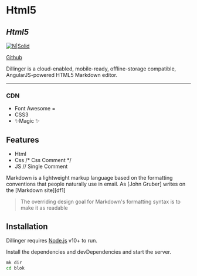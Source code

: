 # Html5
## _Html5_

[![N|Solid](https://download.logo.wine/logo/GitHub/GitHub-Logo.wine.png)](https://github.com/okankoken/html)

[Github](https://github.com/okankoken/html)

Dillinger is a cloud-enabled, mobile-ready, offline-storage compatible,
AngularJS-powered HTML5 Markdown editor.

---

### CDN

- Font Awesome = <link rel="stylesheet" href="https://cdnjs.cloudflare.com/ajax/libs/font-awesome/6.5.2/css/all.min.css" integrity="sha512-SnH5WK+bZxgPHs44uWIX+LLJAJ9/2PkPKZ5QiAj6Ta86w+fsb2TkcmfRyVX3pBnMFcV7oQPJkl9QevSCWr3W6A==" crossorigin="anonymous" referrerpolicy="no-referrer" />
- CSS3
- ✨Magic ✨

## Features

- Html <!-- Html Comment -->
- Css /* Css Comment */
- JS // Single Comment

Markdown is a lightweight markup language based on the formatting conventions
that people naturally use in email.
As [John Gruber] writes on the [Markdown site][df1]

> The overriding design goal for Markdown's
> formatting syntax is to make it as readable

## Installation

Dillinger requires [Node.js](https://nodejs.org/) v10+ to run.

Install the dependencies and devDependencies and start the server.

```sh
mk dir
cd blok
```
